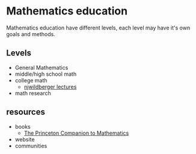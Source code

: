 # Mathematics education
Mathematics education have different levels, each level may have it's own goals and methods.

## Levels
 * General Mathematics
 * middle/high school math
 * college math
   - [njwildberger lectures](https://www.youtube.com/user/njwildberger)
 * math research
 
## resources
 * books
   * [The Princeton Companion to Mathematics](https://www.google.com/url?sa=t&rct=j&q=&esrc=s&source=web&cd=3&cad=rja&uact=8&ved=0ahUKEwja4_f3ga3TAhWqApoKHb_1DDAQFggqMAI&url=https%3A%2F%2Fwww.amazon.com%2FPrinceton-Companion-Applied-Mathematics%2Fdp%2F0691150397&usg=AFQjCNGrIowkGxGxM6fzK8175aagM49YWg)
 * website
 * communities
